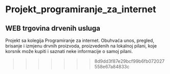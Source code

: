 # Projekt_programiranje_za_internet
## WEB trgovina drvenih usluga
Projekt sa kolegija Programiranje za internet.
Obuhvaća unos, pregled, brisanje i izmjenu drvnih proizvoda, proizvedenih na lokalnoj pilani,
koje korsnik može kupiti i saznati neke informacije o samoj pilani.
>>>>>>> 8d9dd3f87e29bcf99b6fb072027558e67a84833c
